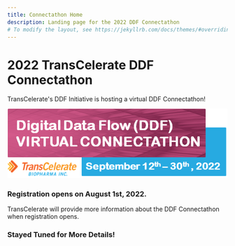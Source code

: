 ```yaml
---
title: Connectathon Home
description: Landing page for the 2022 DDF Connectathon
# To modify the layout, see https://jekyllrb.com/docs/themes/#overriding-theme-defaults
---
```

# 2022 TransCelerate DDF Connectathon

TransCelerate's DDF Initiative is hosting a virtual DDF Connectathon!

<img src="media/images/Connectathon_Banner.png">

### Registration opens on August 1st, 2022.

TransCelerate will provide more information about the DDF Connectathon when registration opens.
<p></p>

### Stayed Tuned for More Details!

<!-- Don't miss out - click [here](ADD URL) to receive DDF Connectathon updates. -->

<!-- ###[What is the DDF Connectathon?](CaT_About.md#What-is-the-DDF-Connectathon) -->

<!-- ###[Objectives of the DDF Connectathon](CaT_About.md#Objectives-of-the-DDF-Connectathon) -->

<!-- ###[Participating in the DDF Connectathon](CaT_About.md#Participating-in-the-DDF-Connectathon) -->
